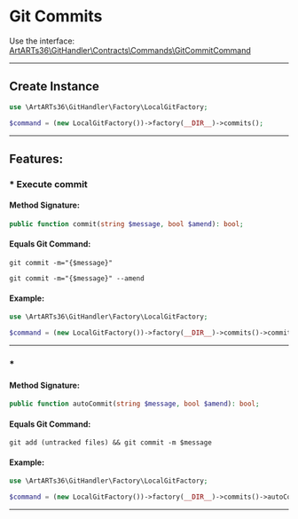 # Git Commits

Use the interface: [ArtARTs36\GitHandler\Contracts\Commands\GitCommitCommand](/Users/artem/PhpstormProjects/artarts36/libraries/git/src/Contracts/Commands/GitCommitCommand.php)

---

## Create Instance

```php
use \ArtARTs36\GitHandler\Factory\LocalGitFactory;

$command = (new LocalGitFactory())->factory(__DIR__)->commits();
```

---

## Features:

### * Execute commit

#### Method Signature:



```php
public function commit(string $message, bool $amend): bool;
```

#### Equals Git Command:

`git commit -m="{$message}"`

`git commit -m="{$message}" --amend`

#### Example:

```php
use \ArtARTs36\GitHandler\Factory\LocalGitFactory;

$command = (new LocalGitFactory())->factory(__DIR__)->commits()->commit('message-test', true);
```

---
### * 

#### Method Signature:



```php
public function autoCommit(string $message, bool $amend): bool;
```

#### Equals Git Command:

`git add (untracked files) && git commit -m $message`

#### Example:

```php
use \ArtARTs36\GitHandler\Factory\LocalGitFactory;

$command = (new LocalGitFactory())->factory(__DIR__)->commits()->autoCommit('message-test', true);
```

---
